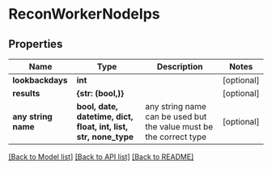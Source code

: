 # ReconWorkerNodeIps


## Properties
Name | Type | Description | Notes
------------ | ------------- | ------------- | -------------
**lookbackdays** | **int** |  | [optional] 
**results** | **{str: (bool,)}** |  | [optional] 
**any string name** | **bool, date, datetime, dict, float, int, list, str, none_type** | any string name can be used but the value must be the correct type | [optional]

[[Back to Model list]](../README.md#documentation-for-models) [[Back to API list]](../README.md#documentation-for-api-endpoints) [[Back to README]](../README.md)


